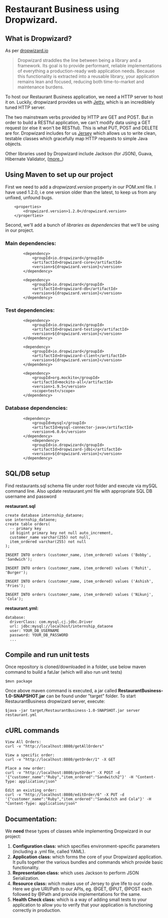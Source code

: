 # Restaurant Business using Dropwizard.

## What is Dropwizard?
As per [dropwizard.io](http://www.dropwizard.io/1.0.5/docs/getting-started.html)
> Dropwizard straddles the line between being a library and a framework. Its goal is to provide performant, reliable implementations of everything a production-ready web application needs. Because this functionality is extracted into a reusable library, your application remains lean and focused, reducing both time-to-market and maintenance burdens.

To host our Restaurant Business application, we need a HTTP server to host it on.
Luckily, dropwizard provides us with [Jetty](http://www.eclipse.org/jetty/), which is an incrediblely tuned HTTP server.

The two mainstream verbs provided by HTTP are GET and POST. But in order to build a RESTful application, we can't modify data using a GET request (or else it won't be RESTful). This is what PUT, POST and DELETE are for. Dropwizard includes for us [Jersey](https://jersey.github.io/) which allows us to write clean, testable classes which gracefully map HTTP requests to simple Java objects.

Other libraries used by Dropwizard include Jackson (for JSON), Guava, Hibernate Validator, ([more..](http://www.dropwizard.io/1.0.5/docs/getting-started.html))

## Using Maven to set up our project
First we need to add a *dropwizard.version* property in our POM.xml file. I have used 1.2.0, i.e one version older than the latest, to keep us from any unfixed, unfound bugs.

```concept
    <properties>
        <dropwizard.version>1.2.0</dropwizard.version>
    </properties>
```
Second, we'll add a bunch of *libraries as dependencies* that we'll be using in our project.
###  Main dependencies:
```
        <dependency>
            <groupId>io.dropwizard</groupId>
            <artifactId>dropwizard-core</artifactId>
            <version>${dropwizard.version}</version>
        </dependency>

        <dependency>
            <groupId>io.dropwizard</groupId>
            <artifactId>dropwizard-db</artifactId>
            <version>${dropwizard.version}</version>
        </dependency>
```

### Test dependencies:
```
        <dependency>
            <groupId>io.dropwizard</groupId>
            <artifactId>dropwizard-testing</artifactId>
            <version>${dropwizard.version}</version>
        </dependency>

        <dependency>
            <groupId>io.dropwizard</groupId>
            <artifactId>dropwizard-client</artifactId>
            <version>${dropwizard.version}</version>
        </dependency>

        <dependency>
            <groupId>org.mockito</groupId>
            <artifactId>mockito-all</artifactId>
            <version>1.9.5</version>
            <scope>test</scope>
        </dependency>
```       

###  Database dependencies:
```
        <dependency>
            <groupId>mysql</groupId>
            <artifactId>mysql-connector-java</artifactId>
            <version>6.0.6</version>
        </dependency>
	        <dependency>
            <groupId>io.dropwizard</groupId>
            <artifactId>dropwizard-jdbi</artifactId>
            <version>${dropwizard.version}</version>
        </dependency>
```

## SQL/DB setup
Find restaurants.sql schema file under root folder and execute via mySQL command line. Also update restaurant.yml file with appropriate SQL DB username and password

**restaurant.sql**
```concept
create database internship_dataone;
use internship_dataone;
create table orders(
  -- primary key
  id bigint primary key not null auto_increment,
  customer_name varchar(255) not null,
  item_ordered varchar(255) not null
);

INSERT INTO orders (customer_name, item_ordered) values ('Bobby', 'Sandwich');

INSERT INTO orders (customer_name, item_ordered) values ('Rohit', 'Burger');

INSERT INTO orders (customer_name, item_ordered) values ('Ashish', 'Fries');

INSERT INTO orders (customer_name, item_ordered) values ('Nikunj', 'Cola');
```

**restaurant.yml:**
```concept
database:
  driverClass: com.mysql.cj.jdbc.Driver
  url: jdbc:mysql://localhost/internship_dataone
  user: YOUR_DB_USERNAME
  password: YOUR_DB_PASSWORD
  ...
```

## Compile and run unit tests
Once repository is cloned/downloaded in a folder, use below maven command to build a fatJar (which will also run unit tests)
```concept
$mvn package
```

Once above maven command is executed, a jar called **RestaurantBusiness-1.0-SNAPSHOT.jar** can be found under "target" folder. To start RestaurantBusiness dropwizard server, execute:

```concept
$java -jar target/RestaurantBusiness-1.0-SNAPSHOT.jar server restaurant.yml
```

## cURL commands
```concept
View All Orders:
curl -v "http://localhost:8080/getAllOrders"
```
```
View a specific order:
curl -v "http://localhost:8080/getOrder/1" -X GET
```
```
Place a new order:
curl -v "http://localhost:8080/putOrder" -X POST -d '{"customer_name":"Ruby","item_ordered":"Sandwitch2"}' -H "Content-Type: application/json" 
```
```
Edit an existing order:
curl -v "http://localhost:8080/editOrder/6" -X PUT -d '{"customer_name":"Ruby","item_ordered":"Sandwitch and Cola"}' -H "Content-Type: application/json"
```


## Documentation:

We **need** these types of classes while implementing Dropwizard in our project:
1. **Configuration class:** which specifies environment-specific parameters (including a .yml file, called YAML).
2. **Application class:** which forms the core of your Dropwizard application. It pulls together the various bundles and commands which provide basic functionality.
3. **Representation class:** which uses Jackson to perform JSON Serialization.
4. **Resource class:** which makes use of Jersey to give life to our code. Here we give URI/Path to our APIs, eg. @GET, @PUT, @POST each followed by @Path and provide implementations for the same.
5. **Health Check class:** which is a way of adding small tests to your application to allow you to verify that your application is functioning correctly in production.
